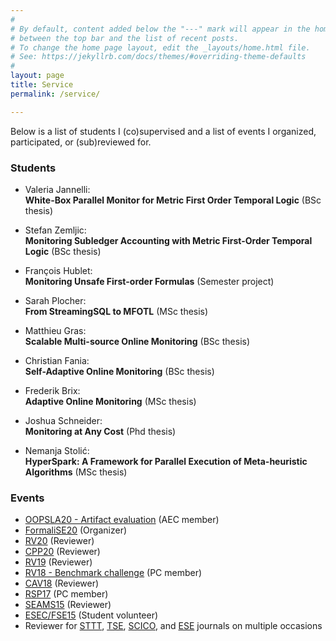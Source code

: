 ```yaml
---
#
# By default, content added below the "---" mark will appear in the home page
# between the top bar and the list of recent posts.
# To change the home page layout, edit the _layouts/home.html file.
# See: https://jekyllrb.com/docs/themes/#overriding-theme-defaults
#
layout: page 
title: Service
permalink: /service/

---
```


Below is a list of students I (co)supervised and a list of events I organized, participated, or (sub)reviewed for.

### Students 


- Valeria Jannelli: <br>
  **White-Box Parallel Monitor for Metric First Order Temporal Logic**
  (BSc thesis)

- Stefan Zemljic: <br>
  **Monitoring Subledger Accounting with Metric First-Order Temporal Logic**
  (BSc thesis)

- François Hublet: <br>
  **Monitoring Unsafe First-order Formulas**
  (Semester project)

- Sarah Plocher: <br>
  **From StreamingSQL to MFOTL**
  (MSc thesis) 

- Matthieu Gras: <br>
  **Scalable Multi-source Online Monitoring**
  (BSc thesis)

- Christian Fania:  <br>
  **Self-Adaptive Online Monitoring**
  (BSc thesis)

- Frederik Brix: <br>
  **Adaptive Online Monitoring**
  (MSc thesis)

- Joshua Schneider:  <br>
  **Monitoring at Any Cost**
  (Phd thesis)

- Nemanja Stolić: <br>
  **HyperSpark: A Framework for Parallel Execution of Meta-heuristic Algorithms**
  (MSc thesis)

### Events

- [OOPSLA20 - Artifact evaluation](https://2020.splashcon.org/track/splash-2020-oopsla) (AEC member)
- [FormaliSE20](https://www.formalise.org/) (Organizer)
- [RV20](https://rv20.ait.ac.at/) (Reviewer)
- [CPP20](https://popl20.sigplan.org/home/CPP-2020) (Reviewer) 
- [RV19](https://www.react.uni-saarland.de/rv2019/pc.html) (Reviewer)
- [RV18 - Benchmark challenge](https://www.springer.com/gp/book/9783030037680) (PC member)
- [CAV18](http://cavconference.org/2018/) (Reviewer)
- [RSP17](https://www.w3.org/community/rsp/rsp-workshop-2017/) (PC member)
- [SEAMS15](http://www.disim.univaq.it/seams2015/) (Reviewer)
- [ESEC/FSE15](http://esec-fse15.dei.polimi.it/) (Student volunteer)
- Reviewer for [STTT](https://www.springer.com/journal/10009), [TSE](https://www.computer.org/csdl/journal/ts), [SCICO](https://www.journals.elsevier.com/science-of-computer-programming), and [ESE](https://www.springer.com/journal/10664) journals on multiple occasions

